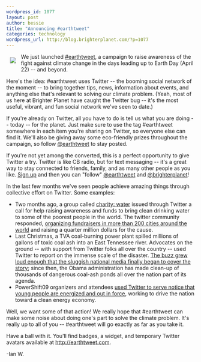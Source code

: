 ```yaml
--- 
wordpress_id: 1077
layout: post
author: bessie
title: "Announcing #earthtweet"
categories: technology
wordpress_url: http://blog.brighterplanet.com/?p=1077
---
```


<img src="http://static.brighterplanet.com/creative/campaigns/earthtweet/site/images/badge.png" align="left" style="padding: 10px;">

We just launched <a href="http://earthtweet.com">#earthtweet</a>, a campaign to raise awareness of the fight against climate change in the days leading up to Earth Day (April 22) -- and beyond.

Here's the idea: #earthtweet uses Twitter -- the booming social network of the moment -- to bring together tips, news, information about events, and anything else that's relevant to solving our climate problem. (Yeah, most of us here at Brighter Planet have caught the Twitter bug -- it's the most useful, vibrant, and fun social network we've seen to date.)

If you're already on Twitter, all you have to do is tell us what you are doing -- today -- for the planet. Just make sure to use the tag #earthtweet somewhere in each item you're sharing on Twitter, so everyone else can find it. We'll also be giving away some eco-friendly prizes throughout the campaign, so follow <a href="http://twitter.com/earthtweet">@earthtweet</a> to stay posted.

If you're not yet among the converted, this is a perfect opportunity to give Twitter a try. Twitter is like CB radio, but for text messaging -- it's a great way to stay connected to friends, family, and as many other people as you like. <a href="http://twitter.com">Sign up</a> and then you can "follow" <a href="http://twitter.com/earthtweet">@earthtweet</a> and <a href="http://twitter.com/brighterplanet">@brighterplanet</a>!

In the last few months we've seen people achieve amazing things through collective effort on Twitter. Some examples:

* Two months ago, a group called [charity: water](http://www.charitywater.org/) issued through Twitter a call for help raising awareness and funds to bring clean drinking water to some of the poorest people in the world. The twitter community responded, [organizing fundraisers in more than 200 cities around the world](http://www.twestival.com/) and raising a quarter million dollars for the cause.
* Last Christmas, a TVA coal-burning power plant spilled millions of gallons of toxic coal ash into an East Tennessee river. Advocates on the ground -- with support from Twitter folks all over the country -- used Twitter to report on the immense scale of the disaster. [The buzz grew loud enough that the sluggish national media finally began to cover the story](http://www.mnn.com/technology/computers/stories/media-mayhem-can-twitter-save-the-earth); since then, the Obama administration has made clean-up of thousands of dangerous coal-ash ponds all over the nation part of its agenda.
* PowerShift09 organizers and attendees [used Twitter to serve notice that young people are energized and out in force](http://powershift09.org/node/894), working to drive the nation toward a clean energy economy.


Well, we want some of that action! We really hope that #earthtweet can make some noise about doing one's part to solve the climate problem. It's really up to all of you -- #earthtweet will go exactly as far as you take it.

Have a ball with it. You'll find badges, a widget, and temporary Twitter avatars available at <a href="http://earthtweet.com">http://earthtweet.com</a>.

-Ian W.
